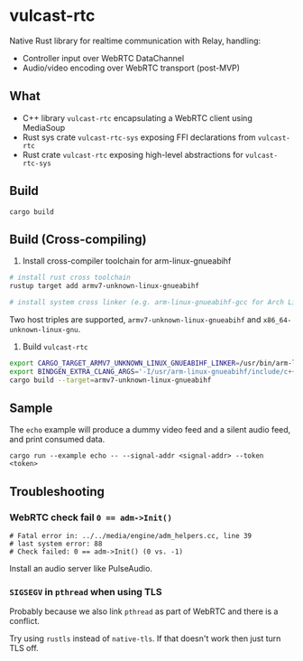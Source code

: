 # vulcast-rtc
Native Rust library for realtime communication with Relay, handling:
- Controller input over WebRTC DataChannel
- Audio/video encoding over WebRTC transport (post-MVP)

## What
- C++ library `vulcast-rtc` encapsulating a WebRTC client using MediaSoup
- Rust sys crate `vulcast-rtc-sys` exposing FFI declarations from `vulcast-rtc`
- Rust crate `vulcast-rtc` exposing high-level abstractions for `vulcast-rtc-sys`

## Build
```
cargo build
```

## Build (Cross-compiling)
1. Install cross-compiler toolchain for arm-linux-gnueabihf
```bash
# install rust cross toolchain
rustup target add armv7-unknown-linux-gnueabihf

# install system cross linker (e.g. arm-linux-gnueabihf-gcc for Arch Linux)
```

Two host triples are supported, `armv7-unknown-linux-gnueabihf` and `x86_64-unknown-linux-gnu`.

1. Build `vulcast-rtc`
```bash
export CARGO_TARGET_ARMV7_UNKNOWN_LINUX_GNUEABIHF_LINKER=/usr/bin/arm-linux-gnueabihf-gcc
export BINDGEN_EXTRA_CLANG_ARGS='-I/usr/arm-linux-gnueabihf/include/c++/11.1.0/arm-linux-gnueabihf'
cargo build --target=armv7-unknown-linux-gnueabihf
```

## Sample
The `echo` example will produce a dummy video feed and a silent audio feed, and print consumed data.
```
cargo run --example echo -- --signal-addr <signal-addr> --token <token>
```

## Troubleshooting
### WebRTC check fail `0 == adm->Init()`
```
# Fatal error in: ../../media/engine/adm_helpers.cc, line 39
# last system error: 88
# Check failed: 0 == adm->Init() (0 vs. -1)
```
Install an audio server like PulseAudio.

### `SIGSEGV` in `pthread` when using TLS
Probably because we also link `pthread` as part of WebRTC and there is a conflict.

Try using `rustls` instead of `native-tls`. If that doesn't work then just turn TLS off.
